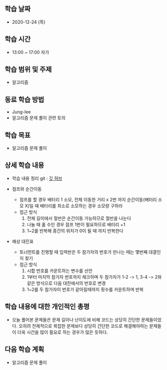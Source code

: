 학습 날짜
---
+ 2020-12-24 (목)

학습 시간
---
+ 13:00 ~ 17:00 자가

학습 범위 및 주제
---
+ 알고리즘

동료 학습 방법
---
+ Jung-lee
+ 알고리즘 문제 풀이 관련 토의

학습 목표
---
+ 알고리즘 문제 풀이

상세 학습 내용
---
+ 학습 내용 정리 git : [깃 허브](https://github.com/kiskim/study)   

+ 점프와 순간이동
	+ 점프를 할 경우 배터리 1 소모, 전체 이동한 거리 x 2번 까지 순간이동(배터리 소모 X)일 때 배터리를 최소로 소모하는 경우 소모량 구하라
	+ 접근 방식
		1. 전체 길이에서 절반은 순간이동 가능하므로 절반을 나눈다
		2. 나눌 때 홀 수인 경우 점프 1번이 필요하므로 배터리 +1
		3. 1~2를 반복해 중간의 위치가 0이 될 때 까지 반복한다

+ 예상 대진표
	+ 토너먼트를 진행할 때 입력반은 두 참가자의 번호가 만나는 때는 몇번째 대결인지 찾기
	+ 접근 방식
		1. 시합 번호를 카운트하는 변수를 선언
		2. 1부터 마지막 참가자 번호까지 체크하며 두 참가자가 1-2 -> 1, 3-4 -> 2와 같은 방식으로 다음 대전에서의 번호로 변경
		3. 1~2를 두 참가자이 번호가 같아질때까지 횟수를 카운트하며 반복

학습 내용에 대한 개인적인 총평
---
+ 오늘 풀어본 문제들은 문제 길이나 난이도에 비해 코드는 상당히 간단한 문제들이었다. 오히려 전체적으로 복잡한 문제보다 상당히 간단한 코드로 해결해야하는 문제들이 더욱 시간을 많이 필요로 하는 경우가 많은 듯하다.

다음 학습 계획
---
+ 알고리즘 문제 풀이